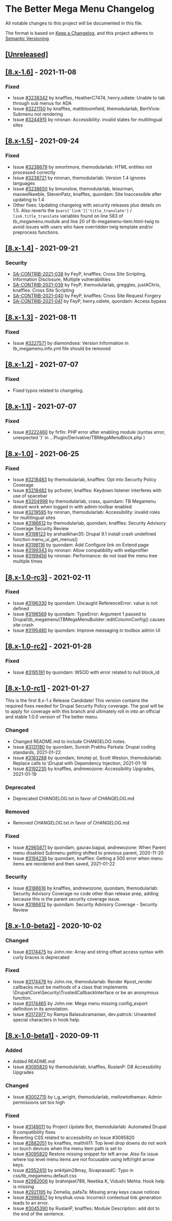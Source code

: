 # The Better Mega Menu Changelog

All notable changes to this project will be documented in this file.

The format is based on [Keep a Changelog](https://keepachangelog.com/en/1.0.0/),
and this project adheres to [Semantic Versioning](https://semver.org/spec/v2.0.0.html).

## [\[Unreleased\]](https://www.drupal.org/project/tb_megamenu/releases/8.x-1.x)

## [\[8.x-1.6\]](https://www.drupal.org/project/tb_megamenu/releases/8.x-1.6) - 2021-11-08
### Fixed
- Issue [#3238342](https://www.drupal.org/project/tb_megamenu/issues/3238342) by knaffles, HeatherC7474, henry.odiete: Unable to tab through sub menus for ADA
- Issue [#3221150](https://www.drupal.org/project/tb_megamenu/issues/3221150) by knaffles, mattbloomfield, themodularlab, BertVivie: Submenu not rendering
- Issue [#3244915](https://www.drupal.org/project/tb_megamenu/issues/3244915) by nironan: Accessibility: invalid states for multilingual sites

## [\[8.x-1.5\]](https://www.drupal.org/project/tb_megamenu/releases/8.x-1.5) - 2021-09-24
### Fixed
- Issue [#3238679](https://www.drupal.org/project/tb_megamenu/issues/3238679) by smortimore, themodularlab: HTML entities not processed correctly
- Issue [#3238721](https://www.drupal.org/project/tb_megamenu/issues/3238721) by nironan, themodularlab: Version 1.4 ignores languages
- Issue [#3238650](https://www.drupal.org/project/tb_megamenu/issues/3238650) by bmunslow, themodularlab, leisurman, maxwellkeeble, StevenPatz, knaffles, quondam: Site Inaccessible after updating to 1.4
- Other fixes: Updating changelog with security releases plus details on 1.5.  Also reverts the `$vars['link']['title_translate']` / `link.title_translate` variables found on line 583 of tb_megamenu.module and line 20 of tb-megamenu-item.html-twig to avoid issues with users who have overridden twig template and/or preprocess functions.

## [\[8.x-1.4\]](https://www.drupal.org/project/tb_megamenu/releases/8.x-1.4) - 2021-09-21
### Security
- [SA-CONTRIB-2021-038](https://www.drupal.org/sa-contrib-2021-038) by FeyP, knaffles: Cross Site Scripting, Information Disclosure, Multiple vulnerabilities
- [SA-CONTRIB-2021-039](https://www.drupal.org/sa-contrib-2021-039) by FeyP, themodularlab, greggles, justAChris, knaffles: Cross Site Scripting
- [SA-CONTRIB-2021-040](https://www.drupal.org/sa-contrib-2021-040) by FeyP, knaffles: Cross Site Request Forgery
- [SA-CONTRIB-2021-041](https://www.drupal.org/sa-contrib-2021-041) by FeyP, henry.odiete, quondam: Access bypass

## [\[8.x-1.3\]](https://www.drupal.org/project/tb_megamenu/releases/8.x-1.3) - 2021-08-11
### Fixed
- Issue [#3227571](https://www.drupal.org/project/tb_megamenu/issues/3227571) by diamondsea: Version Information in tb_megamenu.info.yml file should be removed

## [\[8.x-1.2\]](https://www.drupal.org/project/tb_megamenu/releases/8.x-1.4) - 2021-07-07
### Fixed
- Fixed typos related to changelog.

## [\[8.x-1.1\]](https://www.drupal.org/project/tb_megamenu/releases/8.x-1.1) - 2021-07-07
### Fixed
- Issue [#3222460](https://www.drupal.org/project/tb_megamenu/issues/3222460) by firfin: PHP error after enabling module (syntax error, unexpected ')' in ...Plugin/Derivative/TBMegaMenuBlock.php )

## [\[8.x-1.0\]](https://www.drupal.org/project/tb_megamenu/releases/8.x-1.0) - 2021-06-25
### Fixed
- Issue [#3218483](https://www.drupal.org/project/tb_megamenu/issues/3218483) by themodularlab, knaffles: Opt into Security Policy Coverage
- Issue [#3218482](https://www.drupal.org/project/tb_megamenu/issues/3218482) by pcfoster, knaffles: Keydown listener interferes with use of spacebar
- Issue [#3204998](https://www.drupal.org/project/tb_megamenu/issues/3204998) by themodularlab, crasx, quondam: TB Megamenu doesnt work when logged in with admin toolbar enabled
- issue [#3219595](https://www.drupal.org/project/tb_megamenu/issues/3219595) by nironan, themodularlab: Accessibility: invalid roles for multilingual sites
- Issue [#3186612](https://www.drupal.org/project/tb_megamenu/issues/3186612) by themodularlab, quondam, knaffles: Security Advisory Coverage
  Security Review
- Issue [#3198123](https://www.drupal.org/project/tb_megamenu/issues/3198123) by arshadkhan35: Drupal 9.1 install crash undefined function menu_ui_get_menus()
- Issue [#3198116](https://www.drupal.org/project/tb_megamenu/issues/3198116) by quondam: Add Configure link on Extend page
- Issue [#3199343](https://www.drupal.org/project/tb_megamenu/issues/3199343) by nironan: Allow compatibility with webprofiler
- Issue [#3199456](https://www.drupal.org/project/tb_megamenu/issues/3199456) by nironan: Performance: do not load the menu tree multiple times

## [\[8.x-1.0-rc3\]](https://www.drupal.org/project/tb_megamenu/releases/8.x-1.0-rc3) - 2021-02-11
### Fixed

- Issue [#3196330](https://www.drupal.org/project/tb_megamenu/issues/3196330) by quondam: Uncaught ReferenceError: value is not defined
- Issue [#3196569](https://www.drupal.org/project/tb_megamenu/issues/3196569) by quondam: TypeError: Argument 1 passed to Drupal\tb_megamenu\TBMegaMenuBuilder::editColumnConfig() causes site crash
- Issue [#3195480](https://www.drupal.org/project/tb_megamenu/issues/3195480) by quondam: Improve messaging in toolbox admin UI

## [\[8.x-1.0-rc2\]](https://www.drupal.org/project/tb_megamenu/releases/8.x-1.0-rc2) - 2021-01-28
### Fixed

- Issue [#3195191](https://www.drupal.org/project/tb_megamenu/issues/3195191) by quondam: WSOD with error related to null block_id

## [\[8.x-1.0-rc1\]](https://www.drupal.org/project/tb_megamenu/releases/8.x-1.0-rc1) - 2021-01-27

This is the first 8.x-1.x Release Candidate!  This version contains the required
fixes needed for Drupal Security Policy coverage.  The goal will be to apply for
coverage with this branch and ultimately roll in into an official and stable
1.0.0 version of The better menu.

### Changed

- Changed README.md to include CHANGELOG notes.
- Issue [#3131180](https://www.drupal.org/project/tb_megamenu/issues/3131180) by quondam, Suresh Prabhu Parkala: Drupal coding standards,
2021-01-22
- Issue [#3183288](https://www.drupal.org/project/tb_megamenu/issues/3183288) by quondam, timotej-pl, Scott Weston, themodularlab: Replace
  calls to \Drupal with Dependency Injection, 2021-01-19
- Issue [#3192235](https://www.drupal.org/project/tb_megamenu/issues/3192235) by knaffles, andrewozone: Accessibility Upgrades, 2021-01-19

### Deprecated

- Deprecated CHANGELOG.txt in favor of CHANGELOG.md

### Removed

- Removed CHANGELOG.txt in favor of CHANGELOG.md

### Fixed

- Issue [#2965871](https://www.drupal.org/project/tb_megamenu/issues/2965871) by quondam, gaurav.bajpai, andrewozone: When Parent menu
disabled Submenu getting shifted to previous parent, 2020-11-20
- Issue [#3194239](https://www.drupal.org/project/tb_megamenu/issues/3194239) by quondam, knaffles: Getting a 500 error when menu items are
reordered and then saved, 2021-01-22

### Security

- Issue [#3186616](https://www.drupal.org/project/tb_megamenu/issues/3186616) by knaffles, andrewozone, quondam, themodularlab: Security Advisory Coverage
no code other than release prep, adding because this is the parent security
coverage issue.
- Issue [#3186612](https://www.drupal.org/project/tb_megamenu/issues/3186612) by quondam: Security Advisory Coverage - Security Review

## [\[8.x-1.0-beta2\]](https://www.drupal.org/project/tb_megamenu/releases/8.x-1.0-beta2) - 2020-10-02
### Changed
- Issue [#3174475](https://www.drupal.org/project/tb_megamenu/issues/3174475) by John.nie: Array and string offset access syntax with
  curly braces is deprecated

### Fixed
- Issue [#3174476](https://www.drupal.org/project/tb_megamenu/issues/3174476) by John.nie, themodularlab: Render #post_render callbacks must
  be methods of a class that implements
  \Drupal\Core\Security\TrustedCallbackInterface or be an anonymous function.
- Issue [#3174465](https://www.drupal.org/project/tb_megamenu/issues/3174465) by John.nie: Mega menu missing config_export definition
  in its annotation.
- Issue [#3172977](https://www.drupal.org/project/tb_megamenu/issues/3172977) by Ramya Balasubramanian, dev.patrick: Unwanted special
  characters in hook help.

## [\[8.x-1.0-beta1\]](https://www.drupal.org/project/tb_megamenu/releases/8.x-1.0-beta1) - 2020-09-11
### Added
- Added README.md
- Issue [#3095820](https://www.drupal.org/project/tb_megamenu/issues/3095820) by themodularlab, knaffles, RuslanP: D8 Accessibility Upgrades

### Changed
- Issue [#3002715](https://www.drupal.org/project/tb_megamenu/issues/3002715) by i_g_wright, themodularlab, mellowtothemax: Admin permissions
  set too high

### Fixed
- Issue [#3149011](https://www.drupal.org/project/tb_megamenu/issues/3149011) by Project Update Bot, themodularlab: Automated Drupal 9
  compatibility fixes
- Reverting CSS related to accessibility on Issue #3095820
- Issue [#2882051](https://www.drupal.org/project/tb_megamenu/issues/2882051) by knaffles, maithili11: Top level drop downs do not work on
  touch devices when the menu item path is set to <nolink>
- Issue [#3095820](https://www.drupal.org/project/tb_megamenu/issues/3095820) Restore missing snippet for left arrow. Also fix issue where
  <nolink> top level menu items are not focusable using left/right arrow keys.
- Issue [#2952410](https://www.drupal.org/project/tb_megamenu/issues/2952410) by ankitjain28may, SivaprasadC: Typo in
  css/tb_megamenu.default.css
- Issue [#2982006](https://www.drupal.org/project/tb_megamenu/issues/2982006) by brahmjeet789, Neetika K, Vidushi Mehta: Hook help is missing
- Issue [#2921195](https://www.drupal.org/project/tb_megamenu/issues/2921195) by Zemelia, pafa7a: Missing array keys cause notices
- Issue [#2996857](https://www.drupal.org/project/tb_megamenu/issues/2996857) by knyshuk.vova: Incorrect contextual link generation leads to
  an error.
- Issue [#3045390](https://www.drupal.org/project/tb_megamenu/issues/3045390) by RuslanP, knaffles: Module Description: add dot to the end of
  the sentence.

